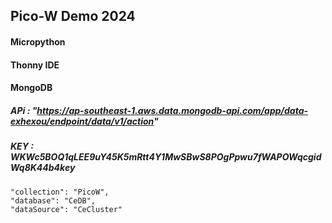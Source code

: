 ## Pico-W Demo 2024 
#### Micropython
#### Thonny IDE
#### MongoDB
##### APi : "https://ap-southeast-1.aws.data.mongodb-api.com/app/data-exhexou/endpoint/data/v1/action"
##### KEY : WKWc5BOQ1qLEE9uY45K5mRtt4Y1MwSBwS8POgPpwu7fWAPOWqcgidWq8K44b4key
    "collection": "PicoW",
    "database": "CeDB",
    "dataSource": "CeCluster"
